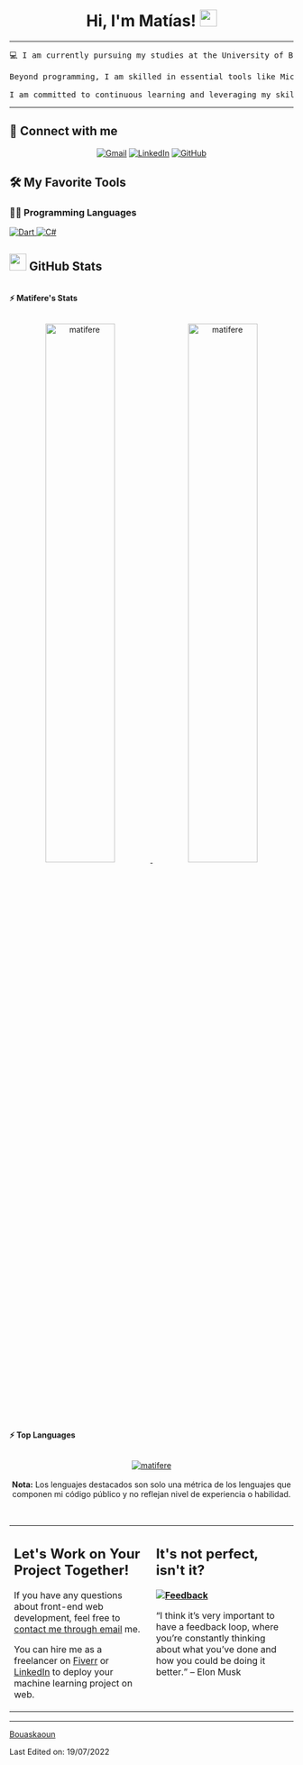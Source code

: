 <h1 align="center">
Hi, I'm Matías!
	<a href="https://github.com/Bouaskaoun" target="_self">
		<img src="https://media.giphy.com/media/hvRJCLFzcasrR4ia7z/giphy.gif" width="30">
	</a>
</h1>

<hr>

<pre>
💻 I am currently pursuing my studies at the University of Buenos Aires and have cultivated a strong passion for programming. My technical expertise includes C# and Dart, with a particular focus on Flutter for cross-platform development. Through both academic and personal projects, I have gained experience in creating robust applications with user-friendly interfaces, emphasizing responsive design and efficient backend logic.

Beyond programming, I am skilled in essential tools like Microsoft Word and Excel, and I have a solid command of LaTeX, which I frequently use for academic and professional documentation. I am also a dedicated Ubuntu user, integrating it seamlessly into my daily workflow and development environment.

I am committed to continuous learning and leveraging my skills to contribute meaningfully to innovative projects. Feel free to connect with me on LinkedIn to explore potential collaborations or discuss exciting opportunities in tech.
</pre>
<hr>

## 🤝 Connect with me
<p align="center">
	<a href="mailto:matifere@gmail.com"><img img src="https://img.shields.io/badge/gmail-%23EA4335.svg?style=plastic&logo=gmail&logoColor=white" alt="Gmail"/></a>
	<a href="https://linkedin.com/in/matías-ferechian"><img src="https://img.shields.io/badge/linkedin-%230A66C2.svg?style=plastic&logo=linkedin&logoColor=white" alt="LinkedIn"/></a>
	<a href="https://github.com/matifere"><img src="https://img.shields.io/badge/github-%23181717.svg?style=plastic&logo=github&logoColor=white" alt="GitHub"/></a>
</p>

## 🛠️ My Favorite Tools

### 👨‍💻 Programming Languages

<p>
    <a href="https://github.com/matifere">
    <img alt="Dart" src="https://img.shields.io/badge/Dart%20-%230175C2.svg?logo=dart&logoColor=white">
</a>
<a href="https://github.com/matifere">
    <img alt="C#" src="https://img.shields.io/badge/C%23%20-%23239120.svg?logo=c-sharp&logoColor=white">
</a>



</br>

<!--
### 👨🏽‍💻 Workspace
<p>
    <a href="https://github.com/Bouaskaoun"><img alt="Macbook Air M1" src="https://img.shields.io/badge/Apple-MacBook_Air_2020-999999?style=for-the-badge&logo=apple&logoColor=white"></a>
    <a href="https://github.com/Bouaskaoun"><img alt="Spotify" src="https://img.shields.io/badge/Spotify-1ED760?&style=for-the-badge&logo=spotify&logoColor=white"></a>
</p>
-->


## <a href="https://github.com/matifere"><img src="https://www.blumbergdigital.com/wp-content/uploads/2020/10/stats-graphic-statistics-business-512.png" width="30"></a> GitHub Stats

<br/>
<summary><b>⚡ Matifere's Stats</b></summary>
<br/>
<p align="center">
	<a href="https://github.com/matifere">
	<img width="49.5%" src="https://github-readme-stats.vercel.app/api?username=matifere&show_icons=true" alt="matifere">
	<img width="49.5%" src="https://github-readme-streak-stats.herokuapp.com/?user=matifere" alt="matifere">
	</a>
	<br/>
</p>
<br/>

<!--
<summary><b>⚡ Activity graph</b></summary>
<br/>
<p align="center">
	<a href="https://github.com/Bouaskaoun">
		<img src="https://activity-graph.herokuapp.com/graph?username=bouaskaoun&bg_color=ffffff&color=000000&line=000000&point=000000&area=true&hide_border=true" alt="bouaskaoun">
	</a>
</p>
<br/>
-->
<summary><b>⚡ Top Languages</b></summary>
<br/>

<p align="center">
	<a href="https://github.com/matifere">
	<img src="https://github-readme-stats.vercel.app/api/top-langs/?username=matifere&langs_count=8&layout=compact" alt="matifere">
	</a>
	<br/>
<br/>
<b>Nota:</b> Los lenguajes destacados son solo una métrica de los lenguajes que componen mi código público y no reflejan nivel de experiencia o habilidad.
</p>
<br/>

<table style="border: none">
  <tr>
  <td width="50%" valign="top">


## Let's Work on Your Project Together!

If you have any questions about front-end web development, feel free to <a href="mailto:bouaskaoun.mohammed@gmail.com">contact me through email</a> me.

You can hire me as a freelancer on <a href="https://www.fiverr.com">Fiverr</a> or <a href="https://www.linkedin.com/in/bouaskaoun/">LinkedIn</a> to deploy your machine learning project on web.

  </td>
  <td width="50%" valign="top">

## It's not perfect, isn't it?

**<a href="https://github.com/Bouaskaoun"><img alt="Feedback" src="https://img.shields.io/badge/Ask%20me-anything-1abc9c.svg"></a>**

“I think it’s very important to have a feedback loop, where you’re constantly thinking about what you’ve done and how you could be doing it better.”
– Elon Musk

  </td>
  </tr>
</table>

------

[Bouaskaoun](https://github.com/Bouaskaoun)

Last Edited on: 19/07/2022
